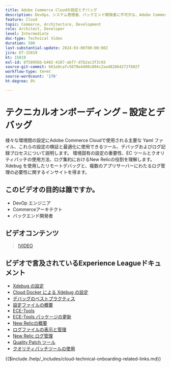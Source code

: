 ```yaml
---
title: Adobe Commerce Cloudの設定とデバッグ
description: DevOps、システム管理者、バックエンド開発者に不可欠な、Adobe Commerce Cloudの設定ファイル、デバッグツール、ログ管理について説明します。
feature: Cloud
topic: Commerce, Architecture, Development
role: Architect, Developer
level: Intermediate
doc-type: Technical Video
duration: 500
last-substantial-update: 2024-03-06T00:00:00Z
jira: KT-15019
kt: 15019
exl-id: 8f5895bb-b402-4187-abf7-d7b2ac3f3c93
source-git-commit: 661e8cafc5870e4480c804c2aa482864272f602f
workflow-type: tm+mt
source-wordcount: '170'
ht-degree: 0%

---
```


# テクニカルオンボーディング – 設定とデバッグ

様々な環境間の設定にAdobe Commerce Cloudで使用される主要な Yaml ファイル、これらの設定の検証と最適化に使用できるツール、デバッグおよびログ記録プロセスについて説明します。 環境固有の設定の重要性、EC ツールとクオリティパッチの使用方法、ログ集約におけるNew Relicの役割を理解します。 Xdebug を使用したリモートデバッグと、複数のアプリサーバーにわたるログ管理の必要性に関するインサイトを得ます。

## このビデオの目的は誰ですか。

- DevOp エンジニア
- Commerceアーキテクト
- バックエンド開発者

## ビデオコンテンツ

>[!VIDEO](https://video.tv.adobe.com/v/3427709?learn=on)

## ビデオで言及されているExperience Leagueドキュメント

- [Xdebug の設定 ](https://experienceleague.adobe.com/docs/commerce-cloud-service/user-guide/develop/test/debug.html)
- [Cloud Docker による Xdebug の設定 ](https://developer.adobe.com/commerce/cloud-tools/docker/test/configure-xdebug/)
- [ デバッグのベストプラクティス ](https://experienceleague.adobe.com/docs/commerce-operations/implementation-playbook/best-practices/development/debugging.html)
- [ 設定ファイルの概要 ](https://experienceleague.adobe.com/docs/commerce-cloud-service/user-guide/configure/overview.html)
- [ECE-Tools](https://experienceleague.adobe.com/docs/commerce-cloud-service/user-guide/dev-tools/ece-tools/package-overview.html)
- [ECE-Tools パッケージの更新 ](https://experienceleague.adobe.com/docs/commerce-cloud-service/user-guide/dev-tools/ece-tools/update-package.html)
- [New Relicの概要 ](https://experienceleague.adobe.com/docs/commerce-cloud-service/user-guide/monitor/new-relic/new-relic-service.html)
- [ ログファイルの表示と管理 ](https://experienceleague.adobe.com/docs/commerce-cloud-service/user-guide/develop/test/log-locations.html)
- [New Relic ログ管理 ](https://experienceleague.adobe.com/docs/commerce-cloud-service/user-guide/monitor/new-relic/log-management.html)
- [Quality Patch ツール ](https://experienceleague.adobe.com/tools/commerce-quality-patches/index.html)
- [ クオリティパッチツールの使用 ](https://experienceleague.adobe.com/docs/commerce-operations/tools/quality-patches-tool/usage.html)

{{$include /help/_includes/cloud-technical-onboarding-related-links.md}}

